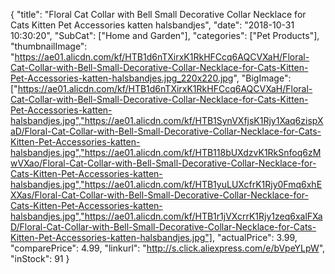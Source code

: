 {
	"title": "Floral Cat Collar with Bell Small Decorative Collar Necklace for Cats Kitten Pet Accessories katten halsbandjes",
	"date": "2018-10-31 10:30:20",
	"SubCat": ["Home and Garden"],
	"categories": ["Pet Products"],
	"thumbnailImage": "https://ae01.alicdn.com/kf/HTB1d6nTXirxK1RkHFCcq6AQCVXaH/Floral-Cat-Collar-with-Bell-Small-Decorative-Collar-Necklace-for-Cats-Kitten-Pet-Accessories-katten-halsbandjes.jpg_220x220.jpg",
	"BigImage": ["https://ae01.alicdn.com/kf/HTB1d6nTXirxK1RkHFCcq6AQCVXaH/Floral-Cat-Collar-with-Bell-Small-Decorative-Collar-Necklace-for-Cats-Kitten-Pet-Accessories-katten-halsbandjes.jpg","https://ae01.alicdn.com/kf/HTB1SynVXfjsK1Rjy1Xaq6zispXaD/Floral-Cat-Collar-with-Bell-Small-Decorative-Collar-Necklace-for-Cats-Kitten-Pet-Accessories-katten-halsbandjes.jpg","https://ae01.alicdn.com/kf/HTB118bUXdzvK1RkSnfoq6zMwVXao/Floral-Cat-Collar-with-Bell-Small-Decorative-Collar-Necklace-for-Cats-Kitten-Pet-Accessories-katten-halsbandjes.jpg","https://ae01.alicdn.com/kf/HTB1yuLUXcfrK1Rjy0Fmq6xhEXXas/Floral-Cat-Collar-with-Bell-Small-Decorative-Collar-Necklace-for-Cats-Kitten-Pet-Accessories-katten-halsbandjes.jpg","https://ae01.alicdn.com/kf/HTB1r1jVXcrrK1Rjy1zeq6xalFXaD/Floral-Cat-Collar-with-Bell-Small-Decorative-Collar-Necklace-for-Cats-Kitten-Pet-Accessories-katten-halsbandjes.jpg"],
	"actualPrice": 3.99,
	"comparePrice": 4.99,
	"linkurl": "http://s.click.aliexpress.com/e/bVpeYLpW",
	"inStock": 91
}
